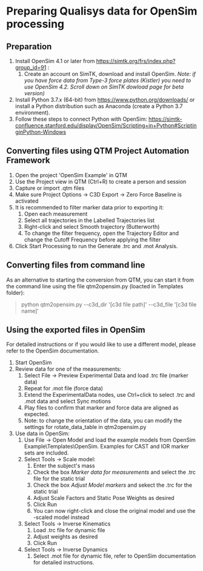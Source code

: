 # Preparing Qualisys data for OpenSim processing
## Preparation
1. Install OpenSim 4.1 or later from https://simtk.org/frs/index.php?group_id=91 :
   1. Create an account on SimTK, download and install OpenSim. 
   *Note: if you have force data from Type-3 force plates (Kistler) you need to use OpenSim 4.2. Scroll down on SimTK dowload page for beta version)*
2. Install Python 3.7.x (64-bit) from https://www.python.org/downloads/ or install a Python distribution such as Anaconda (create a Python 3.7 environment).
3. Follow these steps to connect Python with OpenSim: https://simtk-confluence.stanford.edu/display/OpenSim/Scripting+in+Python#ScriptinginPython-Windows

## Converting files using QTM Project Automation Framework
1. Open the project 'OpenSim Example' in QTM
2. Use the Project view in QTM (Ctrl+R) to create a person and session
3. Capture or import .qtm files
4. Make sure Project Options -> C3D Export -> Zero Force Baseline is activated
2. It is recommended to filter marker data prior to exporting it:
   1. Open each measurement
   2. Select all trajectories in the Labelled Trajectories list
   3. Right-click and select Smooth trajectory (Butterworth)
   4. To change the filter frequency, open the Trajectory Editor and change the Cutoff Frequency before applying the filter
3. Click Start Processing to run the Generate .trc and .mot Analysis.

## Converting files from command line
As an alternative to starting the conversion from QTM, you can start it from the command line using the file qtm2opensim.py (loacted in Templates folder):
> python qtm2opensim.py --c3d_dir '[c3d file path]' --c3d_file '[c3d file name]'

## Using the exported files in OpenSim
For detailed instructions or if you would like to use a different model, please refer to the OpenSim documentation.
1. Start OpenSim
2. Review data for one of the measurements:
   1. Select File -> Preview Experimental Data and load .trc file (marker data)
   2. Repeat for .mot file (force data)
   3. Extend the ExperimentalData nodes, use Ctrl+click to select .trc and .mot data and select Sync motions
   4. Play files to confirm that marker and force data are aligned as expected.
   5. Note: to change the orientation of the data, you can modify the settings for rotate_data_table in qtm2opensim.py
3. Use data in OpenSim:
   1. Use File -> Open Model and load the example models from OpenSim Example\Templates\OpenSim. Examples for CAST and IOR marker sets are included.
   2. Select Tools -> Scale model:
      1. Enter the subject's mass
      2. Check the box *Marker data for measurements* and select the .trc file for the static trial
      3. Check the box *Adjust Model markers* and sekect the .trc for the static trial
      4. Adjust Scale Factors and Static Pose Weights as desired
      5. Click Run
      6. You can now right-click and close the original model and use the -scaled model instead
   3. Select Tools -> Inverse Kinematics
      1. Load .trc file for dynamic file
      2. Adjust weights as desired
      3. Click Run
   4. Select Tools -> Inverse Dynamics
      1.  Select .mot file for dynamic file, refer to OpenSim documentation for detailed instructions.



